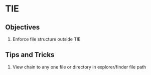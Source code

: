 # TIE

## Objectives

1. Enforce file structure outside TIE

## Tips and Tricks

1. View chain to any one file or directory in explorer/finder file path
